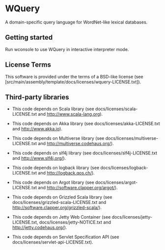 WQuery
======
A domain-specific query language for WordNet-like lexical databases.

Getting started
---------------

Run wconsole to use WQuery in interactive interpreter mode.

License Terms
-------------

This software is provided under the terms of a BSD-like license (see [src/main/assembly/template/docs/licenses/wquery-LICENSE.txt]).

Third-party libraries
---------------------

 * This code depends on Scala library (see docs/licenses/scala-LICENSE.txt and http://www.scala-lang.org).

 * This code depends on Akka library (see docs/licenses/akka-LICENSE.txt and http://www.akka.io).

 * This code depends on Multiverse library (see docs/licenses/multiverse-LICENSE.txt and http://multiverse.codehaus.org/).

 * This code depends on slf4j library (see docs/licenses/slf4j-LICENSE.txt and http://www.slf4j.org/).

 * This code depends on logback library (see docs/licenses/logback-LICENSE.txt and http://logback.qos.ch/).

 * This code depends on Argot library (see docs/licenses/argot-LICENSE.txt and http://software.clapper.org/argot/).

 * This code depends on Grizzled Scala library (see docs/licenses/grizzled-scala-LICENSE.txt and http://software.clapper.org/grizzled-scala/).

 * This code depends on Jetty Web Container (see docs/licenses/jetty-LICENSE.txt, docs/licenses/jetty-NOTICE.txt and http://jetty.codehaus.org/).

 * This code depends on Servlet Specification API (see docs/licenses/servlet-api-LICENSE.txt).